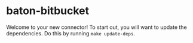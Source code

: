 # baton-bitbucket
Welcome to your new connector! To start out, you will want to update the dependencies.
Do this by running `make update-deps`.
